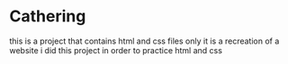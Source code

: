 # Cathering
this is a project that contains html and css files only
it is a recreation of a website
i did this project in order to practice html and css
